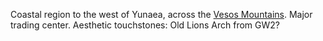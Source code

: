 Coastal region to the west of Yunaea, across the [Vesos Mountains](Yuna%20Highlands/Vesos%20Mountains.md). Major trading center. Aesthetic touchstones: Old Lions Arch from GW2?